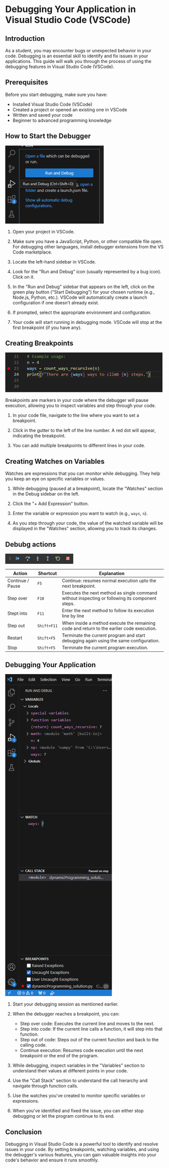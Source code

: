 # Debugging Your Application in Visual Studio Code (VSCode)

## Introduction

As a student, you may encounter bugs or unexpected behavior in your code. Debugging is an essential
skill to identify and fix issues in your applications. This guide will walk you through the process
of using the debugging features in Visual Studio Code (VSCode).

## Prerequisites

Before you start debugging, make sure you have:

- Installed Visual Studio Code (VSCode)
- Created a project or opened an existing one in VSCode
- Written and saved your code
- Beginner to advanced programming knowledge

## How to Start the Debugger

![Debugger](images\runDebug.png)

1. Open your project in VSCode.

2. Make sure you have a JavaScript, Python, or other compatible file open. For debugging other
   languages, install debugger extensions from the VS Code marketplace.

3. Locate the left-hand sidebar in VSCode.

4. Look for the "Run and Debug" icon (usually represented by a bug icon). Click on it.

5. In the "Run and Debug" sidebar that appears on the left, click on the green play button ("Start
   Debugging") for your chosen runtime (e.g., Node.js, Python, etc.). VSCode will automatically
   create a launch configuration if one doesn't already exist.

6. If prompted, select the appropriate environment and configuration.

7. Your code will start running in debugging mode. VSCode will stop at the first breakpoint (if you
   have any).

## Creating Breakpoints

![Breakpoint](images\breakpoint.png)

Breakpoints are markers in your code where the debugger will pause execution, allowing you to
inspect variables and step through your code.

1. In your code file, navigate to the line where you want to set a breakpoint.

2. Click in the gutter to the left of the line number. A red dot will appear, indicating the
   breakpoint.

3. You can add multiple breakpoints to different lines in your code.

## Creating Watches on Variables

Watches are expressions that you can monitor while debugging. They help you keep an eye on specific
variables or values.

1. While debugging (paused at a breakpoint), locate the "Watches" section in the Debug sidebar on
   the left.

2. Click the "+ Add Expression" button.

3. Enter the variable or expression you want to watch (e.g., `ways`, `n`).

4. As you step through your code, the value of the watched variable will be displayed in the
   "Watches" section, allowing you to track its changes.

## Debubg actions

![debug toolbar](images\toolbar.png)

| Action           | Shortcut    | Explanation                                                                                     |
| ---------------- | ----------- | ----------------------------------------------------------------------------------------------- |
| Continue / Pause | `F5`        | Continue: resumes normal execution upto the next breakpoint.                                    |
| Step over        | `F10`       | Executes the next method as single command without inspecting or following its component steps. |
| Stept into       | `F11`       | Enter the next method to follow its execution line by line                                      |
| Step out         | `Shift+F11` | When inside a method execute the remaining code and return to the earlier code execution.       |
| Restart          | `Shift+F5`  | Terminate the current program and start debugging again using the same configuration.           |
| Stop             | `Shift+F5`  | Terminate the current program execution.                                                        |

## Debugging Your Application

![Debugging](images\watches.png)

1. Start your debugging session as mentioned earlier.

2. When the debugger reaches a breakpoint, you can:

   - Step over code: Executes the current line and moves to the next.
   - Step into code: If the current line calls a function, it will step into that function.
   - Step out of code: Steps out of the current function and back to the calling code.
   - Continue execution: Resumes code execution until the next breakpoint or the end of the program.

3. While debugging, inspect variables in the "Variables" section to understand their values at
   different points in your code.

4. Use the "Call Stack" section to understand the call hierarchy and navigate through function
   calls.

5. Use the watches you've created to monitor specific variables or expressions.

6. When you've identified and fixed the issue, you can either stop debugging or let the program
   continue to its end.

## Conclusion

Debugging in Visual Studio Code is a powerful tool to identify and resolve issues in your code. By
setting breakpoints, watching variables, and using the debugger's various features, you can gain
valuable insights into your code's behavior and ensure it runs smoothly.
